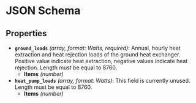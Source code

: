# JSON Schema

## Properties

- **`ground_loads`** *(array, format: Watts, required)*: Annual, hourly heat extraction and heat rejection loads of the ground heat exchanger. Positive value indicate heat extraction, negative values indicate heat rejection. Length must be equal to 8760.
  - **Items** *(number)*
- **`heat_pump_loads`** *(array, format: Watts)*: This field is currently unused. Length must be equal to 8760.
  - **Items** *(number)*
